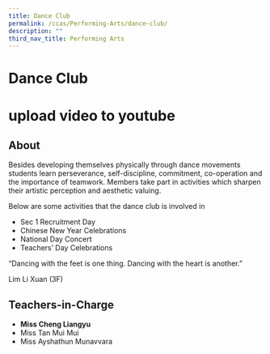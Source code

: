 ```yaml
---
title: Dance Club
permalink: /ccas/Performing-Arts/dance-club/
description: ""
third_nav_title: Performing Arts
---
```

# Dance Club
# upload video to youtube

## **About**

Besides developing themselves physically through dance movements students learn perseverance, self-discipline, commitment, co-operation and the importance of teamwork. Members take part in activities which sharpen their artistic perception and aesthetic valuing.

Below are some activities that the dance club is involved in

*   Sec 1 Recruitment Day
*   Chinese New Year Celebrations
*   National Day Concert
*   Teachers’ Day Celebrations

“Dancing with the feet is one thing. Dancing with the heart is another.”

Lim Li Xuan (3F)

## **Teachers-in-Charge**

*   **Miss Cheng Liangyu**
*   Miss Tan Mui Mui
*   Miss Ayshathun Munavvara